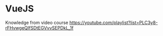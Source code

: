 # VueJS
Knowledge from video course https://youtube.com/playlist?list=PLC3y8-rFHvwgeQIfSDtEGVvvSEPDkL_1f
